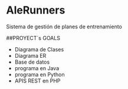 # AleRunners
Sistema de gestión de planes de entrenamiento

##PROYECT´s GOALS

- Diagrama de Clases
- Diagrama ER
- Base de datos
- programa en Java
- programa en Python
- APIS REST en PHP
